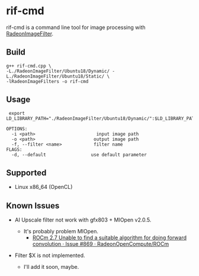 # rif-cmd

rif-cmd is a command line tool for image processing with [RadeonImageFilter](https://github.com/GPUOpen-LibrariesAndSDKs/RadeonImageFilter).  

## Build

    g++ rif-cmd.cpp \ 
    -L./RadeonImageFilter/Ubuntu18/Dynamic/ -L./RadeonImageFilter/Ubuntu18/Static/ \ 
    -lRadeonImageFilters -o rif-cmd
    
## Usage
```
 export LD_LIBRARY_PATH="./RadeonImageFilter/Ubuntu18/Dynamic/":$LD_LIBRARY_PATH
```

```
OPTIONS:
  -i <path>                       input image path
  -o <path>                      output image path
  -f, --filter <name>            filter name       
FLAGS:
  -d, --default                 use default parameter
```

## Supported

  * Linux x86_64 (OpenCL)
  
## Known Issues

  * AI Upscale filter not work with gfx803 + MIOpen v2.0.5.  
    * It's probably problem MIOpen.
      * [ROCm 2.7 Unable to find a suitable algorithm for doing forward convolution · Issue #869 · RadeonOpenCompute/ROCm](https://github.com/RadeonOpenCompute/ROCm/issues/869)
  
  * Filter $X is not implemented.
    * I'll add it soon, maybe.
